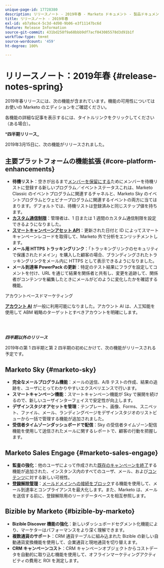 ```yaml
---
unique-page-id: 17728380
description: リリースノート - 2019年春 - Marketo ドキュメント - 製品ドキュメント
title: リリースノート - 2019年春
exl-id: eb7a9ac4-5c3d-4d98-9b06-e3f11147bc6d
feature: Release Information
source-git-commit: 431bd258f9a68bbb9df7acf043085578d3d91b1f
workflow-type: tm+mt
source-wordcount: '459'
ht-degree: 100%

---
```


# リリースノート：2019年春 {#release-notes-spring}

2019年春リリースには、次の機能が含まれています。機能の可用性についてはお使いの Marketo のエディションをご確認ください。

各機能の詳細な記事を表示するには、タイトルリンクをクリックしてください（ある場合）。

***四半期リリース_**

2019年3月15日に、次の機能がリリースされました。

## 主要プラットフォームの機能拡張 {#core-platform-enhancements}

* **待機リスト**：空きが出るまで[メンバーを保留にする](/help/marketo/product-docs/core-marketo-concepts/smart-campaigns/program-flow-actions/change-program-status.md)ためにメンバーを待機リストに登録する新しいプログラム／イベントステータスこれは、Marketo Classic のイベントプログラムに関連するチャネルと、Marketo Sky のイベントプログラムとウェビナープログラムに関連するイベントの両方に当てはまります。デフォルトでは、待機リストは登録済みと同じステップ値を持ちます。
* **[カスタム通信制限](/help/marketo/product-docs/administration/email-setup/enable-communication-limits.md)**：管理者は、1 日または 1 週間のカスタム通信制限を設定できるようになりました。
* **[スマートキャンペーンアセット API](https://developers.marketo.com/rest-api/assets/smart-campaigns/)**：更新された日付と ID によってスマートキャンペーンレコードを取得して、Marketo 外で分析をエンリッチメントします。
* **メール用 HTTPS トラッキングリンク**：「トラッキングリンクのセキュリティで保護されたドメイン」を購入した顧客の場合、ブランディングされたトラッキングリンクをメール内に HTTPS として表示できるようになりました。
* **メール到達率 PowerPack の更新**：特定のテスト結果にフラグを設定してコメントを付け、URL を通じて結果を関係者と共有し、変更を追跡して、関係者がコンテンツを編集したときにメールがどのように変化したかを確認する機能。

アカウントベースドマーケティング

**[アカウント AI](/help/marketo/product-docs/target-account-management/account-profiling/account-profiling-ranking-and-tuning.md)** が一般に利用可能になりました。アカウント AI は、人工知能を使用して ABM 戦略のターゲットとすべきアカウントを明確にします。

<br> 

**_四半期以外のリリース_**

2019年の第 1 四半期と第 2 四半期の初めにかけて、次の機能がリリースされる予定です。

## Marketo Sky {#marketo-sky}

* **完全なメールプログラム機能**：メールの送信、A/B テストの作成、結果の追跡を、ユーザにとってわかりやすいエクスペリエンスで行います。
* **スマートキャンペーン機能**：スマートキャンペーン機能が Sky で展開を続けるので、新しいユーザインターフェイスで安定性が向上します。
* **デザインスタジオアセットを管理**：テンプレート、画像、Forms、スニペット、ファイル、メール、ランディングページをデザインスタジオのリストビューから一括で管理する機能が追加されました。
* **受信者タイムゾーンダッシュボードで配信**：Sky の受信者タイムゾーン配信機能を使用して送信されたメールに関するレポートで、顧客の行動を把握します。

## Marketo Sales Engage {#marketo-sales-engage}

* **監査の強化**：他のユーザによって作成された[既存のキャンペーンを終了](/help/marketo/product-docs/marketo-sales-connect/campaigns/view-campaigns-list-as-another-user.md)する機能が追加された、インスタンス内のすべてのユーザ、メール、および[コンテンツ](/help/marketo/product-docs/marketo-sales-connect/templates/view-template-list-as-another-user.md)に対する新しい可視性。
* **[登録解除管理](/help/marketo/product-docs/marketo-sales-connect/email/unsubscribes/marketo-unsubscribe-check.md)**：[メールドメインへの接続をブロック](/help/marketo/product-docs/marketo-sales-connect/admin/blocked-domains.md)する機能を使用して、メール到達率とコンプライアンスを最大化します。また、Marketo は、メールを送信する前に、登録解除用のリードデータベースを相互参照します。

## Bizible by Marketo {#bizible-by-marketo}

* **Bizible Discover 機能の強化**：新しいダッシュボードセグメント化機能により、マーケターはパフォーマンスをより深く理解できます。
* **複数通貨のサポート**：CRM 通貨テーブルに組み込まれた Bizible の新しい自動通貨変換機能を使用して、企業通貨と現地通貨を切り替えます。
* **CRM キャンペーンコスト**：CRM キャンペーンオブジェクトからコストデータを自動的に取り込む機能を使用して、オフラインマーケティングアクティビティの費用と ROI を測定します。
